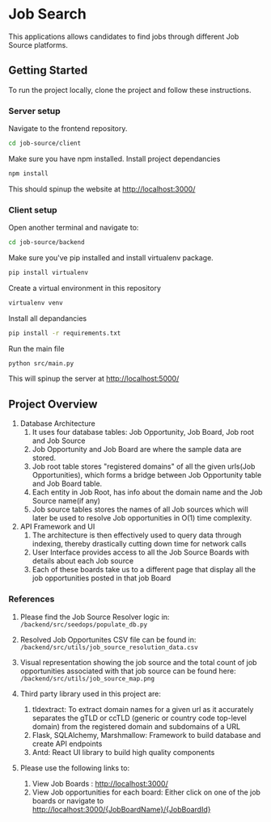 # Job Search

This applications allows candidates to find jobs through different Job Source platforms.

## Getting Started

To run the project locally, clone the project and follow these instructions.

### Server setup

Navigate to the frontend repository.

```bash
cd job-source/client
```
Make sure you have npm installed. Install project dependancies

```bash
npm install
```
This should spinup the website at <http://localhost:3000/>

### Client setup

Open another terminal and navigate to:

```bash
cd job-source/backend
```

Make sure you've pip installed and install virtualenv package.
```bash
pip install virtualenv
```

Create a virtual environment in this repository

```bash
virtualenv venv
```
Install all depandancies

```bash
pip install -r requirements.txt
```
Run the main file

```bash
python src/main.py
```
This will spinup the server at <http://localhost:5000/>



## Project Overview 

1. Database Architecture
    1. It uses four database tables: Job Opportunity, Job Board, Job root and Job Source
    2. Job Opportunity and Job Board are where the sample data are stored.
    3. Job root table stores "registered domains" of all the given urls(Job Opportunities), which forms a bridge between Job Opportunity table and Job Board table.
    4. Each entity in Job Root, has info about the domain name and the Job Source name(if any)
    4. Job source tables stores the names of all Job sources which will later be used to resolve Job opportunities in O(1) time complexity.
2. API Framework and UI
    1. The architecture is then effectively used to query data through indexing, thereby drastically cutting down time for network calls
    2. User Interface provides access to all the Job Source Boards with details about each Job source
    3. Each of these boards take us to a different page that display all the job opportunities posted in that job Board

### References

1. Please find the Job Source Resolver logic in: `/backend/src/seedops/populate_db.py`

2. Resolved Job Opportunites CSV file can be found in: `/backend/src/utils/job_source_resolution_data.csv`

3. Visual representation showing the job source and the total count of job opportunities associated with that job source can be found here: `/backend/src/utils/job_source_map.png`

4. Third party library used in this project are:
    1. tldextract: To extract domain names for a given url as it accurately separates the gTLD or ccTLD (generic or country code top-level domain) from the registered domain and subdomains of a URL
    2. Flask, SQLAlchemy, Marshmallow: Framework to build database and create API endpoints
    3. Antd: React UI library to build high quality components

5. Please use the following links to:
    1. View Job Boards : <http://localhost:3000/> 
    2. View Job opportunities for each board: Either click on one of the job boards or navigate to <http://localhost:3000/{JobBoardName}/{JobBoardId}> 



